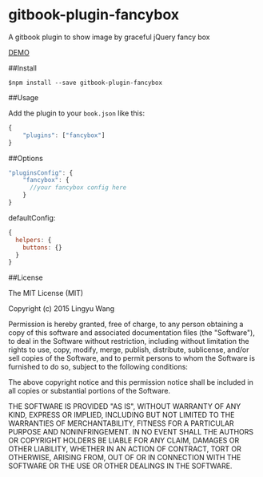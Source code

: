 gitbook-plugin-fancybox
=======================

A gitbook plugin to show image by graceful jQuery fancy box

[DEMO](http://read.lingyu.wang/webkit-core/webkit-arch-and-module.html)

##Install

```shell
$npm install --save gitbook-plugin-fancybox
```

##Usage

Add the plugin to your `book.json` like this:

```javascript
{
    "plugins": ["fancybox"]
}
```

##Options

```javascript
"pluginsConfig": {
    "fancybox": {
      //your fancybox config here
    }
}
```

defaultConfig:

```javascript
{
  helpers: {
    buttons: {}
  }
}
```

##License

The MIT License (MIT)

Copyright (c) 2015 Lingyu Wang

Permission is hereby granted, free of charge, to any person obtaining a copy of this software and associated documentation files (the "Software"), to deal in the Software without restriction, including without limitation the rights to use, copy, modify, merge, publish, distribute, sublicense, and/or sell copies of the Software, and to permit persons to whom the Software is furnished to do so, subject to the following conditions:

The above copyright notice and this permission notice shall be included in all copies or substantial portions of the Software.

THE SOFTWARE IS PROVIDED "AS IS", WITHOUT WARRANTY OF ANY KIND, EXPRESS OR IMPLIED, INCLUDING BUT NOT LIMITED TO THE WARRANTIES OF MERCHANTABILITY, FITNESS FOR A PARTICULAR PURPOSE AND NONINFRINGEMENT. IN NO EVENT SHALL THE AUTHORS OR COPYRIGHT HOLDERS BE LIABLE FOR ANY CLAIM, DAMAGES OR OTHER LIABILITY, WHETHER IN AN ACTION OF CONTRACT, TORT OR OTHERWISE, ARISING FROM, OUT OF OR IN CONNECTION WITH THE SOFTWARE OR THE USE OR OTHER DEALINGS IN THE SOFTWARE.
